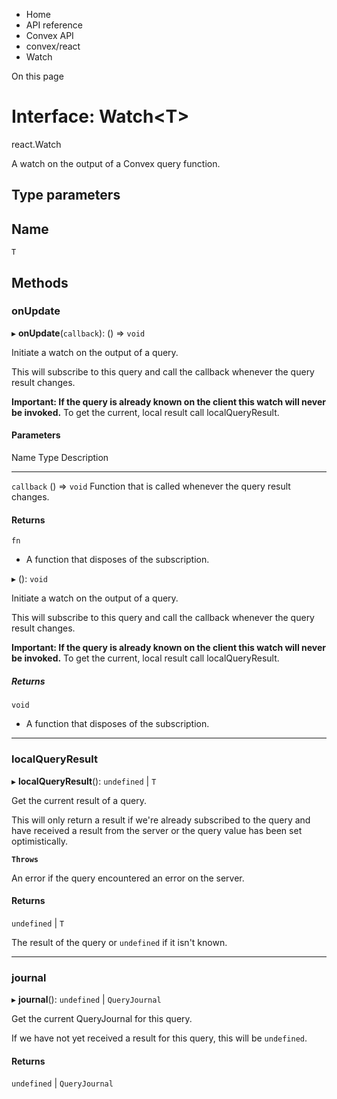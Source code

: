 <div>

<div>

<div>

<div>

-   Home
-   API reference
-   Convex API
-   convex/react
-   Watch

<div>

On this page

</div>

<div>

<div>

# Interface: Watch\<T\>

</div>

react.Watch

A watch on the output of a Convex query function.

## Type parameters​

  Name
  ------
  `T`

## Methods​

### onUpdate​

▸ **onUpdate**(`callback`): () =\> `void`

Initiate a watch on the output of a query.

This will subscribe to this query and call the callback whenever the
query result changes.

**Important: If the query is already known on the client this watch will
never be invoked.** To get the current, local result call
localQueryResult.

#### Parameters​

  Name         Type            Description
  ------------ --------------- ------------------------------------------------------------
  `callback`   () =\> `void`   Function that is called whenever the query result changes.

#### Returns​

`fn`

-   A function that disposes of the subscription.

▸ (): `void`

Initiate a watch on the output of a query.

This will subscribe to this query and call the callback whenever the
query result changes.

**Important: If the query is already known on the client this watch will
never be invoked.** To get the current, local result call
localQueryResult.

##### Returns​

`void`

-   A function that disposes of the subscription.

------------------------------------------------------------------------

### localQueryResult​

▸ **localQueryResult**(): `undefined` \| `T`

Get the current result of a query.

This will only return a result if we\'re already subscribed to the query
and have received a result from the server or the query value has been
set optimistically.

**`Throws`**

An error if the query encountered an error on the server.

#### Returns​

`undefined` \| `T`

The result of the query or `undefined` if it isn\'t known.

------------------------------------------------------------------------

### journal​

▸ **journal**(): `undefined` \| `QueryJournal`

Get the current QueryJournal for this query.

If we have not yet received a result for this query, this will be
`undefined`.

#### Returns​

`undefined` \| `QueryJournal`

</div>

</div>

</div>

</div>

</div>

